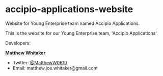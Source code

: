 # accipio-applications-website
Website for Young Enterprise team named Accipio Applications.

This is the website for our Young Enterprise team, 'Accipio Applications'.

Developers:

<b><u>Matthew Whitaker</u></b>
<ul>
<li>Twitter: <a href="https://twitter.com/MatthewW0610">@MatthewW0610</a></li>
<li>Email: matthew.joe.whitaker@gmail.com</li>
